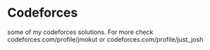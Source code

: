 # Codeforces

some of my codeforces solutions. For more check codeforces.com/profile/jmokut or codeforces.com/profile/just_josh
